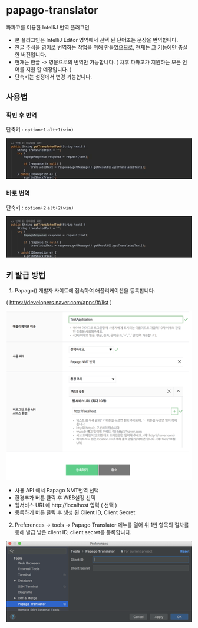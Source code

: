 # papago-translator
파파고를 이용한 IntelliJ 번역 플러그인
* 본 플러그인은 IntelliJ Editor 영역에서 선택 된 단어또는 문장을 번역합니다.
* 한글 주석을 영어로 번역하는 작업을 위해 만들었으므로, 현재는 그 기능에만 충실한 버전입니다.   
* 현재는 한글 -> 영문으로의 번역만 가능합니다.
( 차후 파파고가 지원하는 모든 언어를 지원 할 예정입니다. )
* 단축키는 설정에서 변경 가능합니다.

## 사용법
### 확인 후 번역
단축키 : ```option+1``` ```alt+1(win)```

![function-1](./screenshot/function-1.gif)

### 바로 번역
단축키 : ```option+2``` ```alt+2(win)```

![function-2](./screenshot/function-2.gif)

## 키 발급 방법
1. Papago() 개발자 사이트에 접속하여 애플리케이션을 등록합니다.

 ( https://developers.naver.com/apps/#/list )
 
![어플리케이션등록](./screenshot/regist-application.png)
 
 * 사용 API 에서 Papago NMT번역 선택
 * 환경추가 버튼 클릭 후 WEB설정 선택
 * 웹서비스 URL에 http://localhost 입력 ( 선택 )
 * 등록하기 버튼 클릭 후 생성 된 Client ID, Client Secret
 
2. Preferences -> tools -> Papago Translator 메뉴를 열어 위 1번 항목의 절차를 통해 발급 받은 client ID, client secret를 등록합니다.

![키등록](./screenshot/apply-id-and-key.png)